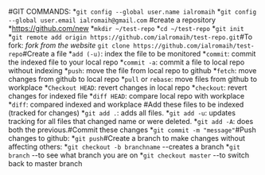 #GIT COMMANDS:
*`git config --global user.name ialromaih`
*`git config --global user.email ialromaih@gmail.com`
#create a repository
*https://github.com/new
*`mkdir ~/test-repo`
*`cd ~/test-repo`
*`git init`
*`git remote add origin https://github.com/ialromaih/test-repo.git`#To fork:
*fork from the website* `git clone https://github.com/ialromaih/test-repo`#Create a file
*`add (-u)`: index the file to be monitored
*`commit`: commit the indexed file to your local repo
*`commit -a`: commit a file to local repo without indexing
*`push`: move the file from local repo to github
*`fetch`: move changes from github to local repo
*`pull` or `rebase`: move files from github to workplace
*`Checkout HEAD`: revert changes in local repo
*`checkout`: revert changes for indexed file
*`diff HEAD`: compare local repo with workplace
*`diff`: compared indexed and workplace
#Add these files to be indexed (tracked for changes)
*`git add .`: adds all files.
*`git add -u`: updates tracking for all files that changed name or were deleted.
*`git add -A`: does both the previous.#Commit these changes
*`git commit -m "message"`#Push changes to github:
*`git push`#Create a branch to make changes without affecting others:
*`git checkout -b branchname` --creates a branch
*`git branch` --to see what branch you are on
*`git checkout master` --to switch back to master branch
